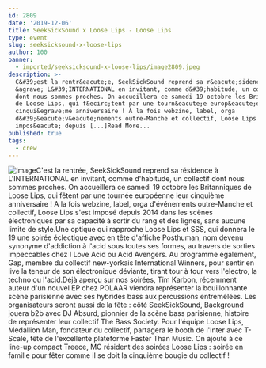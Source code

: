 ```yaml
---
id: 2809
date: '2019-12-06'
title: SeekSickSound x Loose Lips - Loose Lips
type: event
slug: seeksicksound-x-loose-lips
author: 100
banner:
  - imported/seeksicksound-x-loose-lips/image2809.jpeg
description: >-
  C&#39;est la rentr&eacute;e, SeekSickSound reprend sa r&eacute;sidence
  &agrave; L&#39;INTERNATIONAL en invitant, comme d&#39;habitude, un collectif
  dont nous sommes proches. On accueillera ce samedi 19 octobre les Britanniques
  de Loose Lips, qui f&ecirc;tent par une tourn&eacute;e europ&eacute;enne leur
  cinqui&egrave;me anniversaire ! A la fois webzine, label, orga
  d&#39;&eacute;v&eacute;nements outre-Manche et collectif, Loose Lips s&#39;est
  impos&eacute; depuis [...]Read More...
published: true
tags:
  - crew
---
```

![image](../imported/seeksicksound-x-loose-lips/image2809.jpeg)C'est la rentrée, SeekSickSound reprend sa résidence à L'INTERNATIONAL en invitant, comme d'habitude, un collectif dont nous sommes proches. On accueillera ce samedi 19 octobre les Britanniques de Loose Lips, qui fêtent par une tournée européenne leur cinquième anniversaire ! A la fois webzine, label, orga d'événements outre-Manche et collectif, Loose Lips s'est imposé depuis 2014 dans les scènes électroniques par sa capacité à sortir du rang et des lignes, sans aucune limite de style.Une optique qui rapproche Loose Lips et SSS, qui donnera le 19 une soirée éclectique avec en tête d'affiche Posthuman, nom devenu synonyme d'addiction à l'acid sous toutes ses formes, au travers de sorties impeccables chez I Love Acid ou Acid Avengers. Au programme également, Gap, membre du collectif new-yorkais International Winners, pour sentir en live la teneur de son électronique déviante, tirant tour à tour vers l'electro, la techno ou l'acid.Déjà aperçu sur nos soirées, Tim Karbon, récemment auteur d'un nouvel EP chez POLAAR viendra représenter la bouillonnante scène parisienne avec ses hybrides bass aux percussions entremêlées. Les organisateurs seront aussi de la fête : côté SeekSickSound, Background jouera b2b avec DJ Absurd, pionnier de la scène bass parisienne, histoire de représenter leur collectif The Bass Society. Pour l'équipe Loose Lips, Medallion Man, fondateur du collectif, partagera le booth de l'Inter avec T-Scale, tête de l'excellente plateforme Faster Than Music. On ajoute à ce line-up compact Treece, MC résident des soirées Loose Lips : soirée en famille pour fêter comme il se doit la cinquième bougie du collectif !